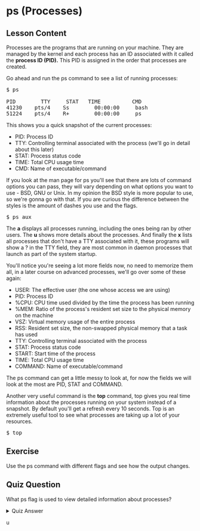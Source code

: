 # ps (Processes)

## Lesson Content

Processes are the programs that are running on your machine. They are managed by the kernel and each process has an ID associated with it called the <b>process ID (PID).</b> This PID is assigned in the order that processes are created. 

Go ahead and run the ps command to see a list of running processes:

<pre>$ ps

PID        TTY     STAT   TIME          CMD
41230    pts/4    Ss        00:00:00     bash
51224    pts/4    R+        00:00:00     ps
</pre>

This shows you a quick snapshot of the current processes:

<ul>
<li>PID: Process ID</li>
<li>TTY: Controlling terminal associated with the process (we'll go in detail about this later)</li>
<li>STAT: Process status code</li>
<li>TIME: Total CPU usage time</li>
<li>CMD: Name of executable/command</li>
</ul>

If you look at the man page for ps you'll see that there are lots of command options you can pass, they will vary depending on what options you want to use - BSD, GNU or Unix. In my opinion the BSD style is more popular to use, so we're gonna go with that. If you are curious the difference between the styles is the amount of dashes you use and the flags.

<pre>$ ps aux</pre>

The <b>a</b> displays all processes running, including the ones being ran by other users. The <b>u</b> shows more details about the processes. And finally the <b>x</b> lists all processes that don't have a TTY associated with it, these programs will show a ? in the TTY field, they are most common in daemon processes that launch as part of the system startup.

You'll notice you're seeing a lot more fields now, no need to memorize them all, in a later course on advanced processes, we'll go over some of these again:

<ul>
<li>USER: The effective user (the one whose access we are using)</li>
<li>PID: Process ID</li>
<li>%CPU: CPU time used divided by the time the process has been running</li>
<li>%MEM: Ratio of the process's resident set size to the physical memory on the machine</li>
<li>VSZ: Virtual memory usage of the entire process</li>
<li>RSS: Resident set size, the non-swapped physical memory that a task has used</li>
<li>TTY: Controlling terminal associated with the process</li>
<li>STAT: Process status code</li>
<li>START: Start time of the process</li>
<li>TIME: Total CPU usage time</li>
<li>COMMAND: Name of executable/command</li>
</ul>

The ps command can get a little messy to look at, for now the fields we will look at the most are PID, STAT and COMMAND. 

Another very useful command is the <b>top</b> command, top gives you real time information about the processes running on your system instead of a snapshot. By default you'll get a refresh every 10 seconds. Top is an extremely useful tool to see what processes are taking up a lot of your resources. 

<pre>$ top</pre>

## Exercise

Use the ps command with different flags and see how the output changes. 

## Quiz Question

What ps flag is used to view detailed information about processes?

<details>
    <summary>Quiz Answer</summary>
</details>

u